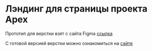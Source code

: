 # Лэндинг для страницы проекта Apex

Прототип для верстки взят с сайта Figma [ссылка](https://www.figma.com/file/KrcgrDJCFYAwvOh2dqk8Rq/Chat-Application-landing-Page-(Community)?t=923mfDP5Uoym1eJp-0)

С готовой версией верстки можно ознакомиться на [сайте](http://apex.vintagemickey.tk/)

